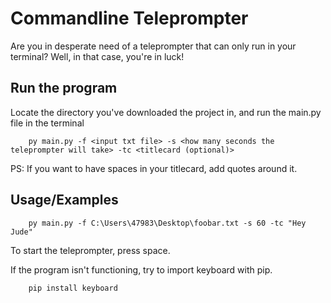# Commandline Teleprompter

Are you in desperate need of a teleprompter that can only run in your terminal? Well, in that case, you're in luck!


## Run the program

Locate the directory you've downloaded the project in, and run the main.py file in the terminal
```
    py main.py -f <input txt file> -s <how many seconds the teleprompter will take> -tc <titlecard (optional)>
```
PS: If you want to have spaces in your titlecard, add quotes around it.
## Usage/Examples
```
    py main.py -f C:\Users\47983\Desktop\foobar.txt -s 60 -tc "Hey Jude"
```
To start the teleprompter, press space.

If the program isn't functioning, try to import keyboard with pip.
```
    pip install keyboard
```

